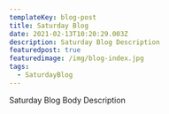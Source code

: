 ```yaml
---
templateKey: blog-post
title: Saturday Blog
date: 2021-02-13T10:20:29.003Z
description: Saturday Blog Description
featuredpost: true
featuredimage: /img/blog-index.jpg
tags:
  - SaturdayBlog
---
```

Saturday  Blog Body Description
